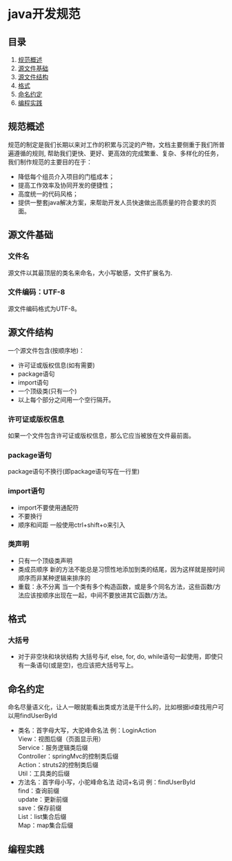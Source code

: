 # java开发规范

## 目录

1. [规范概述](#intro)
2. [源文件基础](#sfBasic)
3. [源文件结构](#sfStruct)
4. [格式](#format)
5. [命名约定](#naming)
6. [编程实践](#practice)

	
<a name="intro"></a>
## 规范概述

规范的制定是我们长期以来对工作的积累与沉淀的产物，文档主要侧重于我们所普遍遵循的规则,
帮助我们更快、更好、更高效的完成繁重、复杂、多样化的任务，我们制作规范的主要目的在于：

* 降低每个组员介入项目的门槛成本；
* 提高工作效率及协同开发的便捷性；
* 高度统一的代码风格；
* 提供一整套java解决方案，来帮助开发人员快速做出高质量的符合要求的页面。

<a name="sfBasic"></a>
## 源文件基础

### 文件名

源文件以其最顶层的类名来命名，大小写敏感，文件扩展名为.

### 文件编码：UTF-8

源文件编码格式为UTF-8。

<a name="sfStruct"></a>
## 源文件结构

一个源文件包含(按顺序地)：
* 许可证或版权信息(如有需要)
* package语句
* import语句
* 一个顶级类(只有一个)
* 以上每个部分之间用一个空行隔开。

### 许可证或版权信息

如果一个文件包含许可证或版权信息，那么它应当被放在文件最前面。

### package语句

package语句不换行(即package语句写在一行里)

### import语句
* import不要使用通配符
* 不要换行
* 顺序和间距
一般使用ctrl+shift+o来引入

### 类声明
* 只有一个顶级类声明
* 类成员顺序
    新的方法不能总是习惯性地添加到类的结尾，因为这样就是按时间顺序而非某种逻辑来排序的
* 重载：永不分离
    当一个类有多个构造函数，或是多个同名方法，这些函数/方法应该按顺序出现在一起，中间不要放进其它函数/方法。
<a name="format"></a>

## 格式

### 大括号
  * 对于非空块和块状结构
	大括号与if, else, for, do, while语句一起使用，即使只有一条语句(或是空)，也应该把大括号写上。
<a name="naming"></a>

## 命名约定
命名尽量语义化，让人一眼就能看出类或方法是干什么的，比如根据id查找用户可以用findUserById
* 类名：首字母大写，大驼峰命名法  例：LoginAction<br/>
   	View：视图后缀（页面显示用）<br/>
	Service：服务逻辑类后缀<br/>
	Controller：springMvc的控制类后缀<br/>
	Action：struts2的控制类后缀<br/>
	Util：工具类的后缀<br/>
* 方法名：首字母小写，小驼峰命名法  动词+名词 例：findUserById<br/>
	find：查询前缀<br/>
	update：更新前缀<br/>
	save：保存前缀<br/>
	List：list集合后缀<br/>
	Map：map集合后缀<br/>
		

<a name="practice"></a>
## 编程实践
